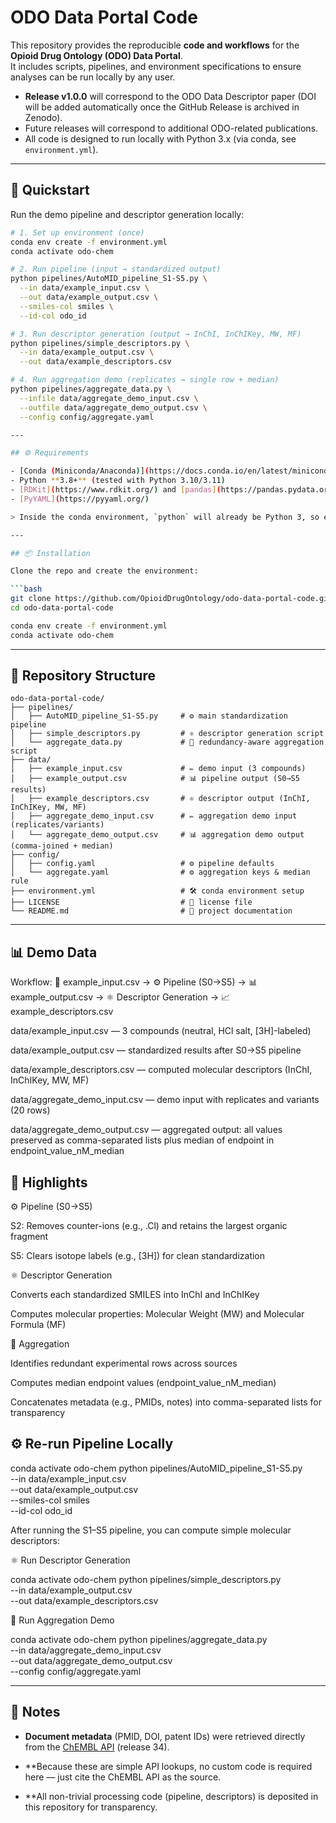 # ODO Data Portal Code  

This repository provides the reproducible **code and workflows** for the **Opioid Drug Ontology (ODO) Data Portal**.  
It includes scripts, pipelines, and environment specifications to ensure analyses can be run locally by any user.

- **Release v1.0.0** will correspond to the ODO Data Descriptor paper (DOI will be added automatically once the GitHub Release is archived in Zenodo).  
- Future releases will correspond to additional ODO-related publications.  
- All code is designed to run locally with Python 3.x (via conda, see `environment.yml`).  

---

## 🚀 Quickstart  

Run the demo pipeline and descriptor generation locally:  

```bash
# 1. Set up environment (once)
conda env create -f environment.yml
conda activate odo-chem

# 2. Run pipeline (input → standardized output)
python pipelines/AutoMID_pipeline_S1-S5.py \
  --in data/example_input.csv \
  --out data/example_output.csv \
  --smiles-col smiles \
  --id-col odo_id

# 3. Run descriptor generation (output → InChI, InChIKey, MW, MF)
python pipelines/simple_descriptors.py \
  --in data/example_output.csv \
  --out data/example_descriptors.csv

# 4. Run aggregation demo (replicates → single row + median)
python pipelines/aggregate_data.py \
  --infile data/aggregate_demo_input.csv \
  --outfile data/aggregate_demo_output.csv \
  --config config/aggregate.yaml

---

## ⚙️ Requirements

- [Conda (Miniconda/Anaconda)](https://docs.conda.io/en/latest/miniconda.html)  
- Python **3.8+** (tested with Python 3.10/3.11)  
- [RDKit](https://www.rdkit.org/) and [pandas](https://pandas.pydata.org/) (installed via the provided environment file)  
- [PyYAML](https://pyyaml.org/)  

> Inside the conda environment, `python` will already be Python 3, so either `python` or `python3` works.

---

## 📦 Installation

Clone the repo and create the environment:

```bash
git clone https://github.com/OpioidDrugOntology/odo-data-portal-code.git
cd odo-data-portal-code

conda env create -f environment.yml
conda activate odo-chem
``` 

---

## 📂 Repository Structure

```<pre>
odo-data-portal-code/
├── pipelines/
│   ├── AutoMID_pipeline_S1-S5.py     # ⚙️ main standardization pipeline
│   ├── simple_descriptors.py         # ⚛️ descriptor generation script
│   └── aggregate_data.py             # 🧩 redundancy-aware aggregation script
├── data/
│   ├── example_input.csv             # ✏️ demo input (3 compounds)
│   ├── example_output.csv            # 📊 pipeline output (S0→S5 results)
│   ├── example_descriptors.csv       # ⚛️ descriptor output (InChI, InChIKey, MW, MF)
│   ├── aggregate_demo_input.csv      # ✏️ aggregation demo input (replicates/variants)
│   └── aggregate_demo_output.csv     # 📊 aggregation demo output (comma-joined + median)
├── config/
│   ├── config.yaml                   # ⚙️ pipeline defaults
│   └── aggregate.yaml                # ⚙️ aggregation keys & median rule
├── environment.yml                   # 🛠️ conda environment setup
├── LICENSE                           # 📜 license file
└── README.md                         # 📖 project documentation

```


---


## 📊 Demo Data
Workflow:
📄 example_input.csv → ⚙️ Pipeline (S0→S5) → 📊 example_output.csv → ⚛️ Descriptor Generation → 📈 example_descriptors.csv

data/example_input.csv — 3 compounds (neutral, HCl salt, [3H]-labeled)

data/example_output.csv — standardized results after S0→S5 pipeline

data/example_descriptors.csv — computed molecular descriptors (InChI, InChIKey, MW, MF)

data/aggregate_demo_input.csv — demo input with replicates and variants (20 rows)

data/aggregate_demo_output.csv — aggregated output: all values preserved as comma-separated lists plus median of endpoint in endpoint_value_nM_median


🔑 Highlights
---
⚙️ Pipeline (S0→S5)

S2: Removes counter-ions (e.g., .Cl) and retains the largest organic fragment

S5: Clears isotope labels (e.g., [3H]) for clean standardization

⚛️ Descriptor Generation

Converts each standardized SMILES into InChI and InChIKey

Computes molecular properties: Molecular Weight (MW) and Molecular Formula (MF)

🧩 Aggregation 

Identifies redundant experimental rows across sources

Computes median endpoint values (endpoint_value_nM_median)

Concatenates metadata (e.g., PMIDs, notes) into comma-separated lists for transparency


⚙ Re-run Pipeline Locally
---
conda activate odo-chem
python pipelines/AutoMID_pipeline_S1-S5.py \
  --in data/example_input.csv \
  --out data/example_output.csv \
  --smiles-col smiles \
  --id-col odo_id

After running the S1–S5 pipeline, you can compute simple molecular descriptors:


⚛ Run Descriptor Generation

conda activate odo-chem
python pipelines/simple_descriptors.py \
  --in data/example_output.csv \
  --out data/example_descriptors.csv


🧩 Run Aggregation Demo

conda activate odo-chem
python pipelines/aggregate_data.py \
  --in data/aggregate_demo_input.csv \
  --out data/aggregate_demo_output.csv \
  --config config/aggregate.yaml

---


## 📑 Notes

- **Document metadata** (PMID, DOI, patent IDs) were retrieved directly from the [ChEMBL API](https://www.ebi.ac.uk/chembl/) (release 34).  

- **Because these are simple API lookups, no custom code is required here — just cite the ChEMBL API as the source.

- **All non-trivial processing code (pipeline, descriptors) is deposited in this repository for transparency.
